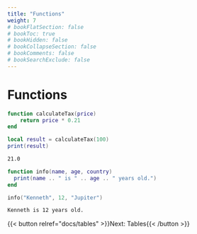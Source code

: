 ```yaml
---
title: "Functions"
weight: 7
# bookFlatSection: false
# bookToc: true
# bookHidden: false
# bookCollapseSection: false
# bookComments: false
# bookSearchExclude: false
---
```


# Functions

```lua
function calculateTax(price)
    return price * 0.21
end

local result = calculateTax(100)
print(result)
```

```txt {.output}
21.0
```

```lua
function info(name, age, country)
  print(name .. " is " .. age .. " years old.")
end

info("Kenneth", 12, "Jupiter")
```

```txt {.output}
Kenneth is 12 years old.
```

{{< button relref="docs/tables"  >}}Next: Tables{{< /button >}}
